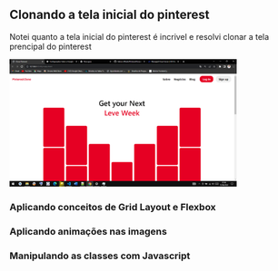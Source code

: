 <h2>Clonando a  tela inicial do pinterest</h2>

<p>Notei quanto a tela inicial do pinterest é incrivel e resolvi clonar a tela prencipal do pinterest</p>
<img src="/imagens/tela.png" width="400px">
<h3>Aplicando conceitos de Grid Layout e Flexbox</h3>
<h3>Aplicando animações nas imagens</h3>
<h3>Manipulando as classes com Javascript</h3>
